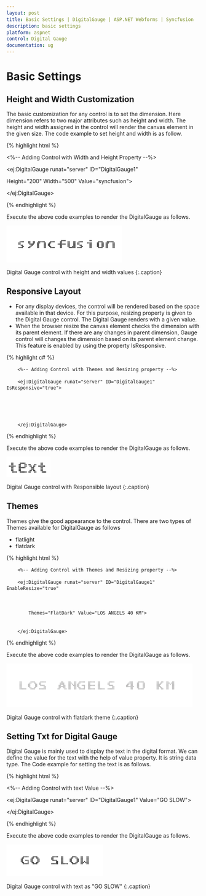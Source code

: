 ```yaml
---
layout: post
title: Basic Settings | DigitalGauge | ASP.NET Webforms | Syncfusion
description: basic settings
platform: aspnet
control: Digital Gauge
documentation: ug
---
```


# Basic Settings

## Height and Width Customization

The basic customization for any control is to set the dimension. Here dimension refers to two major attributes such as height and width. The height and width assigned in the control will render the canvas element in the given size. The code example to set height and width is as follow. 

{% highlight html %}

<%-- Adding Control with Width and Height Property --%>

<ej:DigitalGauge runat="server" ID="DigitalGauge1"



Height="200" Width="500" Value="syncfusion">



</ej:DigitalGauge>

{% endhighlight %}

Execute the above code examples to render the DigitalGauge as follows. 



![](Basic-Settings_images/Basic-Settings_img1.png)

Digital Gauge control with height and width values
{:.caption} 




## Responsive Layout

* For any display devices, the control will be rendered based on the space available in that device. For this purpose, resizing property is given to the Digital Gauge control. The Digital Gauge renders with a given value. 
* When the browser resize the canvas element checks the dimension with its parent element. If there are any changes in parent dimension, Gauge control will changes the dimension based on its parent element change. This feature is enabled by using the property IsResponsive.

{% highlight c# %}

        <%-- Adding Control with Themes and Resizing property --%>

        <ej:DigitalGauge runat="server" ID="DigitalGauge1" IsResponsive="true">





        </ej:DigitalGauge>

{% endhighlight %}

Execute the above code examples to render the DigitalGauge as follows. 



![](Basic-Settings_images/Basic-Settings_img2.png) 

Digital Gauge control with Responsible layout
{:.caption} 



## Themes

Themes give the good appearance to the control. There are two types of Themes available for DigitalGauge as follows

* flatlight
* flatdark

{% highlight html %}

        <%-- Adding Control with Themes and Resizing property --%>

        <ej:DigitalGauge runat="server" ID="DigitalGauge1" EnableResize="true"



            Themes="FlatDark" Value="LOS ANGELS 40 KM">


        </ej:DigitalGauge>

{% endhighlight %}

Execute the above code examples to render the DigitalGauge as follows. 

![](Basic-Settings_images/Basic-Settings_img3.png)

Digital Gauge control with flatdark theme
{:.caption} 



## Setting Txt for Digital Gauge

Digital Gauge is mainly used to display the text in the digital format. We can define the value for the text with the help of value property. It is string data type. The Code example for setting the text is as follows.


{% highlight html %}

<%-- Adding Control with text Value --%>

<ej:DigitalGauge runat="server" ID="DigitalGauge1" Value="GO SLOW">



</ej:DigitalGauge>

{% endhighlight %}

Execute the above code examples to render the DigitalGauge as follows.



![](Basic-Settings_images/Basic-Settings_img4.png)

Digital Gauge control with text as "GO SLOW"
{:.caption} 